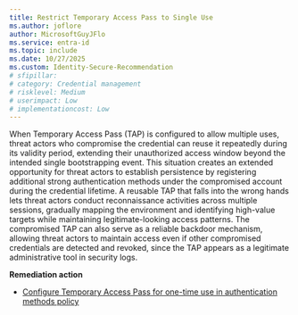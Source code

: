 ```yaml
---
title: Restrict Temporary Access Pass to Single Use
ms.author: joflore
author: MicrosoftGuyJFlo
ms.service: entra-id
ms.topic: include
ms.date: 10/27/2025
ms.custom: Identity-Secure-Recommendation
# sfipillar: 
# category: Credential management
# risklevel: Medium
# userimpact: Low
# implementationcost: Low
---
```

When Temporary Access Pass (TAP) is configured to allow multiple uses, threat actors who compromise the credential can reuse it repeatedly during its validity period, extending their unauthorized access window beyond the intended single bootstrapping event. This situation creates an extended opportunity for threat actors to establish persistence by registering additional strong authentication methods under the compromised account during the credential lifetime. A reusable TAP that falls into the wrong hands lets threat actors conduct reconnaissance activities across multiple sessions, gradually mapping the environment and identifying high-value targets while maintaining legitimate-looking access patterns. The compromised TAP can also serve as a reliable backdoor mechanism, allowing threat actors to maintain access even if other compromised credentials are detected and revoked, since the TAP appears as a legitimate administrative tool in security logs.

**Remediation action**

- [Configure Temporary Access Pass for one-time use in authentication methods policy](/entra/identity/authentication/howto-authentication-temporary-access-pass#enable-the-temporary-access-pass-policy) 
